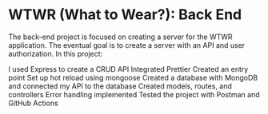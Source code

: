 # WTWR (What to Wear?): Back End

The back-end project is focused on creating a server for the WTWR application. The eventual goal is to create a server with an API and user authorization. In this project:

I used Express to create a CRUD API
Integrated Prettier
Created an entry point
Set up hot reload using mongoose
Created a database with MongoDB and connected my API to the database
Created models, routes, and controllers
Error handling implemented
Tested the project with Postman and GitHub Actions
